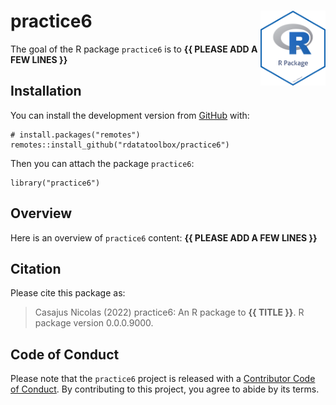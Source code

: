 <!-- README.md is generated from README.Rmd. Please edit that file -->

# practice6 <img src="man/figures/package-sticker.png" align="right" style="float:right; height:120px;"/>

<!-- badges: start -->
<!-- badges: end -->

The goal of the R package `practice6` is to **{{ PLEASE ADD A FEW LINES
}}**

## Installation

You can install the development version from
[GitHub](https://github.com/) with:

    # install.packages("remotes")
    remotes::install_github("rdatatoolbox/practice6")

Then you can attach the package `practice6`:

    library("practice6")

## Overview

Here is an overview of `practice6` content: **{{ PLEASE ADD A FEW LINES
}}**

## Citation

Please cite this package as:

> Casajus Nicolas (2022) practice6: An R package to **{{ TITLE }}**. R
> package version 0.0.0.9000.

## Code of Conduct

Please note that the `practice6` project is released with a [Contributor
Code of
Conduct](https://contributor-covenant.org/version/2/0/CODE_OF_CONDUCT.html).
By contributing to this project, you agree to abide by its terms.

